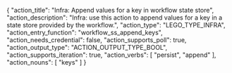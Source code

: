 {
"action_title": "Infra: Append values for a key in workflow state store",
"action_description": "Infra: use this action to append values for a key in a state store provided by the workflow.",
"action_type": "LEGO_TYPE_INFRA",
"action_entry_function": "workflow_ss_append_keys",
"action_needs_credential": false,
"action_supports_poll": true,
"action_output_type": "ACTION_OUTPUT_TYPE_BOOL",
"action_supports_iteration": true,
"action_verbs": [
"persist",
"append"
],
"action_nouns": [
"keys"
]
}
